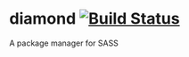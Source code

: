 # diamond [![Build Status](https://travis-ci.org/Hackzzila/diamond.svg?branch=master)](https://travis-ci.org/Hackzzila/diamond)
A package manager for SASS